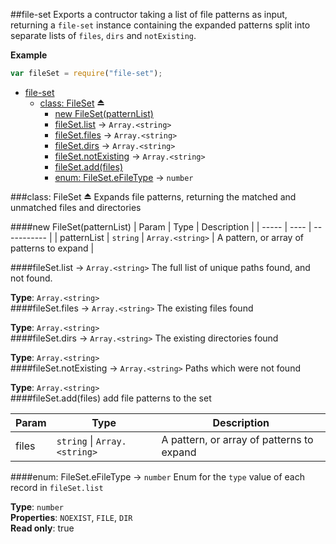 <a name="module_file-set"></a>
##file-set
Exports a contructor taking a list of file patterns as input, returning a `file-set` instance containing the expanded patterns split into separate lists of `files`, `dirs` and `notExisting`.

**Example**  
```js
var fileSet = require("file-set");
```

* [file-set](#module_file-set)
  * [class: FileSet](#exp_module_file-set^FileSet) ⏏
    * [new FileSet(patternList)](#new_module_file-set^FileSet_new)
    * [fileSet.list](#module_file-set^FileSet#list) → `Array.<string>`
    * [fileSet.files](#module_file-set^FileSet#files) → `Array.<string>`
    * [fileSet.dirs](#module_file-set^FileSet#dirs) → `Array.<string>`
    * [fileSet.notExisting](#module_file-set^FileSet#notExisting) → `Array.<string>`
    * [fileSet.add(files)](#module_file-set^FileSet#add)
    * [enum: FileSet.eFileType](#module_file-set^FileSet.eFileType) → `number`

<a name="exp_module_file-set^FileSet"></a>
###class: FileSet ⏏
Expands file patterns, returning the matched and unmatched files and directories

<a name="new_module_file-set^FileSet_new"></a>
####new FileSet(patternList)
| Param | Type | Description |
| ----- | ---- | ----------- |
| patternList | `string` \| `Array.<string>` | A pattern, or array of patterns to expand |

<a name="module_file-set^FileSet#list"></a>
####fileSet.list → `Array.<string>`
The full list of unique paths found, and not found.

**Type**: `Array.<string>`  
<a name="module_file-set^FileSet#files"></a>
####fileSet.files → `Array.<string>`
The existing files found

**Type**: `Array.<string>`  
<a name="module_file-set^FileSet#dirs"></a>
####fileSet.dirs → `Array.<string>`
The existing directories found

**Type**: `Array.<string>`  
<a name="module_file-set^FileSet#notExisting"></a>
####fileSet.notExisting → `Array.<string>`
Paths which were not found

**Type**: `Array.<string>`  
<a name="module_file-set^FileSet#add"></a>
####fileSet.add(files)
add file patterns to the set

| Param | Type | Description |
| ----- | ---- | ----------- |
| files | `string` \| `Array.<string>` | A pattern, or array of patterns to expand |

<a name="module_file-set^FileSet.eFileType"></a>
####enum: FileSet.eFileType → `number`
Enum for the `type` value of each record in `fileSet.list`

**Type**: `number`  
**Properties**: `NOEXIST`, `FILE`, `DIR`  
**Read only**: true  

